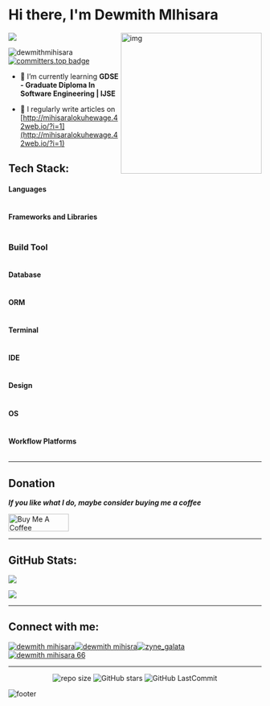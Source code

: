 # Hi there, I'm Dewmith MIhisara

<img align="right" src="https://github.com/user-attachments/assets/61a20d1c-8075-47d3-a9b9-ce9baa1bf78d" alt="img" width="280" z-index="10">

<p> 
  <a href="https://github.com/DenverCoder1/readme-typing-svg"><img src="https://readme-typing-svg.herokuapp.com?lines=Software%20Engineer;Transforming%20Ideas%20into%20Innovative%20Solutions;Always%20learning%20new%20things&width=500&height=50"></a>
</p>

<img src="https://komarev.com/ghpvc/?username=dewmithmihisara&label=Profile%20views&color=0e75b6&style=flat" alt="dewmithmihisara" />[![committers.top badge](https://user-badge.committers.top/sri_lanka/DewmithMihisara.svg)](https://user-badge.committers.top/sri_lanka/DewmithMihisara)<br>
      
- 🌱 I’m currently learning **GDSE - Graduate Diploma In Software Engineering | IJSE**

- 📝 I regularly write articles on [http://mihisaralokuhewage.42web.io/?i=1](http://mihisaralokuhewage.42web.io/?i=1)


## Tech Stack:

#### Languages

<img src="https://img.shields.io/badge/JavaScript-323330?style=for-the-badge&logo=javascript&logoColor=F7DF1E" alt=""/><img src="https://img.shields.io/badge/TypeScript-007ACC?style=for-the-badge&logo=typescript&logoColor=white" alt=""/><img src="https://img.shields.io/badge/HTML5-E34F26?style=for-the-badge&logo=html5&logoColor=white" alt=""/><img src="https://img.shields.io/badge/CSS3-1572B6?style=for-the-badge&logo=css3&logoColor=white" alt=""/><img src="https://img.shields.io/badge/java-%23ED8B00.svg?style=for-the-badge&logo=openjdk&logoColor=white" alt=""/><img src="https://img.shields.io/badge/json-5E5C5C?style=for-the-badge&logo=json&logoColor=white" alt=""/>

#### Frameworks and Libraries

<img src="https://img.shields.io/badge/Bootstrap-563D7C?style=for-the-badge&logo=bootstrap&logoColor=white" alt=""/><img src="https://img.shields.io/badge/Postman-FF6C37?style=for-the-badge&logo=Postman&logoColor=white" alt=""/><img src="https://img.shields.io/badge/Font_Awesome-339AF0?style=for-the-badge&logo=fontawesome&logoColor=white" alt=""/><img src="https://img.shields.io/badge/GitHub%20Pages-222222?style=for-the-badge&logo=GitHub%20Pages&logoColor=white" alt=""/><img src="https://img.shields.io/badge/jQuery-0769AD?style=for-the-badge&logo=jquery&logoColor=white" alt=""/><img src="https://img.shields.io/badge/Spring-6DB33F?style=for-the-badge&logo=spring&logoColor=white" alt=""/><img src="https://img.shields.io/badge/React-20232A?style=for-the-badge&logo=react&logoColor=61DAFB" alt=""/><img src="https://img.shields.io/badge/Spring_Boot-F2F4F9?style=for-the-badge&logo=spring-boot" alt=""/><img src="https://img.shields.io/badge/JWT-000000?style=for-the-badge&logo=JSON%20web%20tokens&logoColor=white" alt=""/><img src="https://img.shields.io/badge/Node%20js-339933?style=for-the-badge&logo=nodedotjs&logoColor=white" alt=""/><img src="https://img.shields.io/badge/npm-CB3837?style=for-the-badge&logo=npm&logoColor=white" alt=""/><img src="https://img.shields.io/badge/Expo-1B1F23?style=for-the-badge&logo=expo&logoColor=white" alt=""/><img src="https://img.shields.io/badge/Angular-DD0031?style=for-the-badge&logo=angular&logoColor=white" alt=""/><img src="https://img.shields.io/badge/axios-671ddf?&style=for-the-badge&logo=axios&logoColor=white" alt=""/><img src="https://img.shields.io/badge/Sass-CC6699?style=for-the-badge&logo=sass&logoColor=white" alt=""/><img src="https://img.shields.io/badge/Swagger-85EA2D?style=for-the-badge&logo=Swagger&logoColor=white" alt=""/><img src="https://img.shields.io/badge/Tailwind_CSS-38B2AC?style=for-the-badge&logo=tailwind-css&logoColor=white" alt=""/><img src="https://img.shields.io/badge/React_Native-20232A?style=for-the-badge&logo=react&logoColor=61DAFB" alt=""/>


### Build Tool

<img src="https://img.shields.io/badge/apache_maven-C71A36?style=for-the-badge&logo=apachemaven&logoColor=white" alt=""/>

#### Database

<img src="https://img.shields.io/badge/MySQL-005C84?style=for-the-badge&logo=mysql&logoColor=white" alt=""/><img src="https://img.shields.io/badge/MongoDB-4EA94B?style=for-the-badge&logo=mongodb&logoColor=white" alt=""/>

#### ORM

<img src="https://img.shields.io/badge/Hibernate-59666C?style=for-the-badge&logo=Hibernate&logoColor=white" alt=""/>

#### Terminal

<img src="https://img.shields.io/badge/GIT-E44C30?style=for-the-badge&logo=git&logoColor=white" alt=""/><img src="https://img.shields.io/badge/windows%20terminal-4D4D4D?style=for-the-badge&logo=windows%20terminal&logoColor=white" alt=""/>

#### IDE

<img src="https://img.shields.io/badge/Visual_Studio_Code-0078D4?style=for-the-badge&logo=visual%20studio%20code&logoColor=white" alt=""/><img src="https://img.shields.io/badge/IntelliJ_IDEA-000000.svg?style=for-the-badge&logo=intellij-idea&logoColor=white" alt=""/><img src="https://img.shields.io/badge/Eclipse-2C2255?style=for-the-badge&logo=eclipse&logoColor=white" alt=""/><img src="https://img.shields.io/badge/Android_Studio-3DDC84?style=for-the-badge&logo=android-studio&logoColor=white" alt=""/>


#### Design

<img src="https://img.shields.io/badge/Figma-F24E1E?style=for-the-badge&logo=figma&logoColor=white" alt=""/><img src="https://img.shields.io/badge/Canva-%2300C4CC.svg?&style=for-the-badge&logo=Canva&logoColor=white" alt=""/><img src="https://img.shields.io/badge/Adobe%20Lightroom-31A8FF?style=for-the-badge&logo=Adobe%20Lightroom&logoColor=white" alt=""/>

#### OS

<img src="https://img.shields.io/badge/iOS-000000?style=for-the-badge&logo=ios&logoColor=white" alt=""/><img src="https://img.shields.io/badge/Android-3DDC84?style=for-the-badge&logo=android&logoColor=white" alt=""/><img src="https://img.shields.io/badge/mac%20os-000000?style=for-the-badge&logo=apple&logoColor=white" alt=""/><img src="https://img.shields.io/badge/Windows-0078D6?style=for-the-badge&logo=windows&logoColor=white" alt=""/><img src="https://img.shields.io/badge/Linux-FCC624?style=for-the-badge&logo=linux&logoColor=black" alt=""/>

#### Workflow Platforms

<img src="https://img.shields.io/badge/Jira-0052CC?style=for-the-badge&logo=Jira&logoColor=white" alt=""/>

***
  
## Donation

***If you like what I do, maybe consider buying me a coffee***

<a href="https://www.buymeacoffee.com/dewmith"><img src="https://cdn.buymeacoffee.com/buttons/v2/default-red.png" alt="Buy Me A Coffee" style="height: 35px !important; width: 120px !important;"></a>

***

## GitHub Stats:

![](https://github-readme-stats.vercel.app/api/top-langs/?username=DewmithMihisara&theme=tokyonight&hide_border=true&include_all_commits=true&count_private=true&layout=compact)

![](https://github-profile-summary-cards.vercel.app/api/cards/profile-details?username=DewmithMihisara&theme=tokyonight)

***

## Connect with me:

<p align="left">
</a><a href="https://linkedin.com/in/dewmith mihisara" target="blank"><img align="center" src="https://img.shields.io/badge/LinkedIn-0077B5?style=for-the-badge&logo=linkedin&logoColor=white" alt="dewmith mihisara" /></a><a href="https://twitter.com/Zyne_Galata" target="blank"><img align="center" src="https://img.shields.io/badge/X-000000?style=for-the-badge&logo=x&logoColor=white" alt="" /></a><a href="https://fb.com/dewmith mihisra" target="blank"><img align="center" src="https://img.shields.io/badge/Facebook-1877F2?style=for-the-badge&logo=facebook&logoColor=white" alt="dewmith mihisra" /></a><a href="https://instagram.com/zyne_galata" target="blank"><img align="center" src="https://img.shields.io/badge/Instagram-E4405F?style=for-the-badge&logo=instagram&logoColor=white" alt="zyne_galata"/></a><a href="https://www.hackerrank.com/dewmith mihisara 66" target="blank"><img align="center" src="https://img.shields.io/badge/-Hackerrank-2EC866?style=for-the-badge&logo=HackerRank&logoColor=white" alt="dewmith mihisara 66"/></a><a href="https://www.tiktok.com/@zyne_galata" target="blank"><img align="center" src="https://img.shields.io/badge/TikTok-000000?style=for-the-badge&logo=tiktok&logoColor=white" alt="" /></a><a href="http://mihisaralokuhewage.42web.io/" target="blank"><img align="center" src="https://img.shields.io/badge/Portfolio-255E63?style=for-the-badge&logo=About.me&logoColor=white" alt="" /></a>
</p>

***
<div align="center">
  
![repo size](https://img.shields.io/github/repo-size/DewmithMihisara/DewmithMihisara?label=Repo%20Size&style=for-the-badge&labelColor=black&color=20bf6b)
![GitHub stars](https://img.shields.io/github/stars/DewmithMihisara/DewmithMihisara?&labelColor=black&color=f7b731&style=for-the-badge)
![GitHub LastCommit](https://img.shields.io/github/last-commit/DewmithMihisara/DewmithMihisara?logo=github&labelColor=black&color=d1d8e0&style=for-the-badge)

</div>

![footer](https://capsule-render.vercel.app/api?type=waving&text=Thank%You%!&fontSize=40&animation=twinkling&color=timeGradient&height=80&section=footer&reversal=true)


